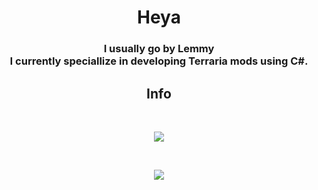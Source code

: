 <h1 align="center">Heya</h1>

<h3 align="center"> I usually go by Lemmy

<div align="center">
 I currently speciallize in developing Terraria mods using C#.
</div>

<h2 align="center">Info</h2>

&nbsp;

<div align="center">
  <img src="https://github-readme-stats.vercel.app/api?username=Lemmy-Koopa&theme=dracula">  
</div>

&nbsp;

<div align="center">
  <img src="https://github-readme-stats.vercel.app/api/top-langs/?username=Lemmy-Koopa&theme=dracula">
</div>

&nbsp;

<div align="center">
  
</div>
